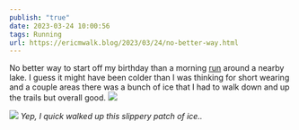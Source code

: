 ```yaml
---
publish: "true"
date: 2023-03-24 10:00:56
tags: Running
url: https://ericmwalk.blog/2023/03/24/no-better-way.html
---
```


No better way to start off my birthday than a morning [run](https://www.strava.com/activities/8769371750) around a nearby lake.  I guess it might have been colder than I was thinking for short wearing and a couple areas there was a bunch of ice that I had to walk down and up the trails but overall good.
![](https://ericmwalk.blog/uploads/2023/4050c694ca.jpg)

![](https://ericmwalk.blog/uploads/2023/f6674094d3.jpg)
*Yep, I quick walked up this slippery patch of ice..*